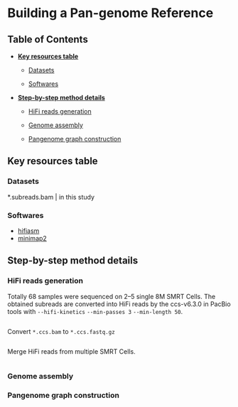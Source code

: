 # Building a Pan-genome Reference

## Table of Contents

- [**Key resources table**](#Key-resources-table)

  - [Datasets](#Datasets)

  - [Softwares](#Softwares)

- [**Step-by-step method details**](#Step-by-step-method-details)

  - [HiFi reads generation](#hifi-reads-generation)

  - [Genome assembly](#Genome-assembly)

  - [Pangenome graph construction](#Pangenome-graph-construction)

## Key resources table

### Datasets

*.subreads.bam  | in this study



### Softwares

 - [hifiasm]()
 - [minimap2]()


## Step-by-step method details

### HiFi reads generation

Totally 68 samples were sequenced on 2–5 single 8M SMRT Cells. The obtained subreads are converted into HiFi reads by the ccs-v6.3.0 in PacBio tools with `--hifi-kinetics` `--min-passes 3` `--min-length 50`.

```shell

```

Convert `*.ccs.bam` to `*.ccs.fastq.gz`

```shell

```

Merge HiFi reads from multiple SMRT Cells.

```shell

```
	
### Genome assembly


### Pangenome graph construction
	
